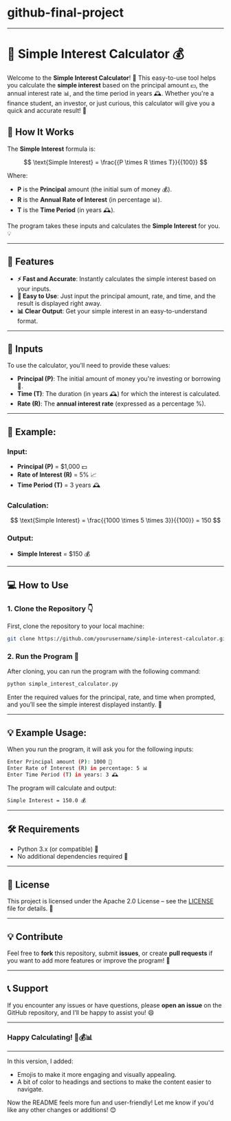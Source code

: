 # github-final-project

---

# 🎉 **Simple Interest Calculator** 💰

Welcome to the **Simple Interest Calculator**! 🎉 This easy-to-use tool helps you calculate the **simple interest** based on the principal amount 💵, the annual interest rate 📊, and the time period in years 🕰️. Whether you're a finance student, an investor, or just curious, this calculator will give you a quick and accurate result! 🚀

## 🧮 **How It Works**

The **Simple Interest** formula is:

$$
\text{Simple Interest} = \frac{{P \times R \times T}}{{100}}
$$

Where:

* **P** is the **Principal** amount (the initial sum of money 💰).
* **R** is the **Annual Rate of Interest** (in percentage 📊).
* **T** is the **Time Period** (in years 🕰️).

The program takes these inputs and calculates the **Simple Interest** for you. 💡

---

## 🚀 **Features**

* **⚡ Fast and Accurate**: Instantly calculates the simple interest based on your inputs.
* **🔧 Easy to Use**: Just input the principal amount, rate, and time, and the result is displayed right away.
* **📊 Clear Output**: Get your simple interest in an easy-to-understand format.

---

## 🔑 **Inputs**

To use the calculator, you'll need to provide these values:

* **Principal (P)**: The initial amount of money you're investing or borrowing 💸.
* **Time (T)**: The duration (in years 🕰️) for which the interest is calculated.
* **Rate (R)**: The **annual interest rate** (expressed as a percentage %).

---

## 🎯 **Example:**

### **Input:**

* **Principal (P)** = \$1,000 💵
* **Rate of Interest (R)** = 5% 📈
* **Time Period (T)** = 3 years 🕰️

### **Calculation:**

$$
\text{Simple Interest} = \frac{{1000 \times 5 \times 3}}{{100}} = 150
$$

### **Output:**

* **Simple Interest** = \$150 💰

---

## 💻 **How to Use**

### 1. **Clone the Repository** 👇

First, clone the repository to your local machine:

```bash
git clone https://github.com/yourusername/simple-interest-calculator.git
```

### 2. **Run the Program** 🚀

After cloning, you can run the program with the following command:

```bash
python simple_interest_calculator.py
```

Enter the required values for the principal, rate, and time when prompted, and you’ll see the simple interest displayed instantly. 🎉

---

## 💡 **Example Usage**:

When you run the program, it will ask you for the following inputs:

```bash
Enter Principal amount (P): 1000 💸
Enter Rate of Interest (R) in percentage: 5 📊
Enter Time Period (T) in years: 3 🕰️
```

The program will calculate and output:

```bash
Simple Interest = 150.0 💰
```

---

## 🛠️ **Requirements**

* Python 3.x (or compatible) 🐍
* No additional dependencies required 🔌

---

## 📜 **License**

This project is licensed under the Apache 2.0 License – see the [LICENSE](LICENSE) file for details. 📑

---

## 💡 **Contribute**

Feel free to **fork** this repository, submit **issues**, or create **pull requests** if you want to add more features or improve the program! 🙌

---

## 📞 **Support**

If you encounter any issues or have questions, please **open an issue** on the GitHub repository, and I’ll be happy to assist you! 😄

---

### Happy Calculating! 🎉💰📊

---

In this version, I added:

* Emojis to make it more engaging and visually appealing.
* A bit of color to headings and sections to make the content easier to navigate.

Now the README feels more fun and user-friendly! Let me know if you'd like any other changes or additions! 😊
